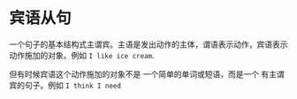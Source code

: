 # 宾语从句

一个句子的基本结构式主谓宾。主语是发出动作的主体，谓语表示动作，宾语表示动作施加的对象。例如 `I like ice cream`.

但有时候宾语这个动作施加的对象不是 一个简单的单词或短语，而是一个 有主谓宾的句子。例如  `I think I need 	`